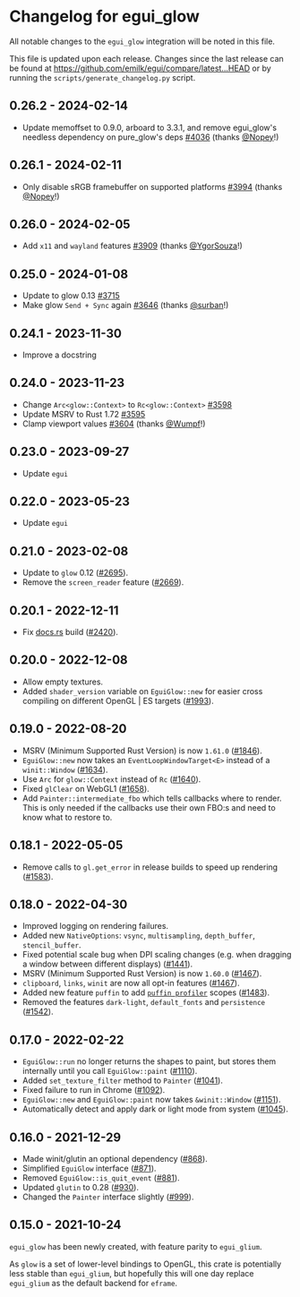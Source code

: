 # Changelog for egui_glow
All notable changes to the `egui_glow` integration will be noted in this file.

This file is updated upon each release.
Changes since the last release can be found at <https://github.com/emilk/egui/compare/latest...HEAD> or by running the `scripts/generate_changelog.py` script.



## 0.26.2 - 2024-02-14
* Update memoffset to 0.9.0, arboard to 3.3.1, and remove egui_glow's needless dependency on pure_glow's deps  [#4036](https://github.com/emilk/egui/pull/4036) (thanks [@Nopey](https://github.com/Nopey)!)


## 0.26.1 - 2024-02-11
* Only disable sRGB framebuffer on supported platforms [#3994](https://github.com/emilk/egui/pull/3994) (thanks [@Nopey](https://github.com/Nopey)!)


## 0.26.0 - 2024-02-05
* Add `x11` and `wayland` features [#3909](https://github.com/emilk/egui/pull/3909) (thanks [@YgorSouza](https://github.com/YgorSouza)!)


## 0.25.0 - 2024-01-08
* Update to glow 0.13 [#3715](https://github.com/emilk/egui/pull/3715)
* Make glow `Send + Sync` again [#3646](https://github.com/emilk/egui/pull/3646) (thanks [@surban](https://github.com/surban)!)


## 0.24.1 - 2023-11-30
* Improve a docstring


## 0.24.0 - 2023-11-23
* Change `Arc<glow::Context>` to `Rc<glow::Context>` [#3598](https://github.com/emilk/egui/pull/3598)
* Update MSRV to Rust 1.72 [#3595](https://github.com/emilk/egui/pull/3595)
* Clamp viewport values [#3604](https://github.com/emilk/egui/pull/3604) (thanks [@Wumpf](https://github.com/Wumpf)!)


## 0.23.0 - 2023-09-27
* Update `egui`


## 0.22.0 - 2023-05-23
* Update `egui`


## 0.21.0 - 2023-02-08
* Update to `glow` 0.12 ([#2695](https://github.com/emilk/egui/pull/2695)).
* Remove the `screen_reader` feature ([#2669](https://github.com/emilk/egui/pull/2669)).


## 0.20.1 - 2022-12-11
* Fix [docs.rs](https://docs.rs/egui_glow) build ([#2420](https://github.com/emilk/egui/pull/2420)).


## 0.20.0 - 2022-12-08
* Allow empty textures.
* Added `shader_version` variable on `EguiGlow::new` for easier cross compiling on different OpenGL | ES targets ([#1993](https://github.com/emilk/egui/pull/1993)).


## 0.19.0 - 2022-08-20
* MSRV (Minimum Supported Rust Version) is now `1.61.0` ([#1846](https://github.com/emilk/egui/pull/1846)).
* `EguiGlow::new` now takes an `EventLoopWindowTarget<E>` instead of a `winit::Window` ([#1634](https://github.com/emilk/egui/pull/1634)).
* Use `Arc` for `glow::Context` instead of `Rc` ([#1640](https://github.com/emilk/egui/pull/1640)).
* Fixed `glClear` on WebGL1 ([#1658](https://github.com/emilk/egui/pull/1658)).
* Add `Painter::intermediate_fbo` which tells callbacks where to render. This is only needed if the callbacks use their own FBO:s and need to know what to restore to.


## 0.18.1 - 2022-05-05
* Remove calls to `gl.get_error` in release builds to speed up rendering ([#1583](https://github.com/emilk/egui/pull/1583)).


## 0.18.0 - 2022-04-30
* Improved logging on rendering failures.
* Added new `NativeOptions`: `vsync`, `multisampling`, `depth_buffer`, `stencil_buffer`.
* Fixed potential scale bug when DPI scaling changes (e.g. when dragging a  window between different displays) ([#1441](https://github.com/emilk/egui/pull/1441)).
* MSRV (Minimum Supported Rust Version) is now `1.60.0` ([#1467](https://github.com/emilk/egui/pull/1467)).
* `clipboard`, `links`, `winit` are now all opt-in features ([#1467](https://github.com/emilk/egui/pull/1467)).
* Added new feature `puffin` to add [`puffin profiler`](https://github.com/EmbarkStudios/puffin) scopes ([#1483](https://github.com/emilk/egui/pull/1483)).
* Removed the features `dark-light`, `default_fonts` and `persistence` ([#1542](https://github.com/emilk/egui/pull/1542)).


## 0.17.0 - 2022-02-22
* `EguiGlow::run` no longer returns the shapes to paint, but stores them internally until you call `EguiGlow::paint` ([#1110](https://github.com/emilk/egui/pull/1110)).
* Added `set_texture_filter` method to `Painter` ([#1041](https://github.com/emilk/egui/pull/1041)).
* Fixed failure to run in Chrome ([#1092](https://github.com/emilk/egui/pull/1092)).
* `EguiGlow::new` and `EguiGlow::paint` now takes `&winit::Window` ([#1151](https://github.com/emilk/egui/pull/1151)).
* Automatically detect and apply dark or light mode from system ([#1045](https://github.com/emilk/egui/pull/1045)).


## 0.16.0 - 2021-12-29
* Made winit/glutin an optional dependency ([#868](https://github.com/emilk/egui/pull/868)).
* Simplified `EguiGlow` interface ([#871](https://github.com/emilk/egui/pull/871)).
* Removed `EguiGlow::is_quit_event` ([#881](https://github.com/emilk/egui/pull/881)).
* Updated `glutin` to 0.28 ([#930](https://github.com/emilk/egui/pull/930)).
* Changed the `Painter` interface slightly ([#999](https://github.com/emilk/egui/pull/999)).


## 0.15.0 - 2021-10-24
`egui_glow` has been newly created, with feature parity to `egui_glium`.

As `glow` is a set of lower-level bindings to OpenGL, this crate is potentially less stable than `egui_glium`,
but hopefully this will one day replace `egui_glium` as the default backend for `eframe`.
